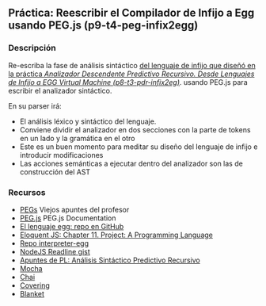 ## Práctica: Reescribir el Compilador de Infijo a Egg usando PEG.js (p9-t4-peg-infix2egg)

### Descripción

Re-escriba la fase de análisis sintáctico 
[del lenguaje de infijo que diseñó en la práctica *Analizador Descendente Predictivo Recursivo. Desde Lenguajes de Infijo a EGG Virtual Machine (p8-t3-pdr-infix2eg)*](../../../tema3-analisis-descendente-predictivo-recursivo/practicas/p8-t3-pdr-infix2egg/).
usando PEG.js para escribir el analizador sintáctico.

En su parser irá:
  * El análisis léxico y sintáctico del lenguaje. 
  * Conviene dividir el analizador en dos secciones con la parte de tokens en un lado y la gramática en el otro
  * Este es un buen momento para meditar su diseño del lenguaje de infijo e introducir modificaciones
  * Las acciones semánticas a ejecutar dentro del analizador son las de construcción del AST 


### Recursos

* [PEGs](https://casianorodriguezleon.gitbooks.io/ull-esit-1617/content/apuntes/pegjs/PEGS.html) Viejos apuntes del profesor
* [PEG.js](https://pegjs.org/documentation) PEG.js Documentation
* [El lenguaje egg: repo en GitHub](https://github.com/ULL-ESIT-PL-1617/egg)
* [Eloquent JS: Chapter 11. Project: A Programming Language](http://eloquentjavascript.net/11_language.html)
* [Repo interpreter-egg](https://github.com/ULL-ESIT-PL-1617/interpreter-egg)
* [NodeJS Readline gist](https://gist.github.com/crguezl/430642e29a2b9293317320d0d1759387)
* [Apuntes de PL: Análisis Sintáctico Predictivo Recursivo](http://crguezl.github.io/pl-html/node22.html)
* [Mocha](https://casianorodriguezleon.gitbooks.io/ull-esit-1617/content/apuntes/pruebas/mocha.html)
* [Chai](https://casianorodriguezleon.gitbooks.io/ull-esit-1617/content/apuntes/pruebas/chai.html)
* [Covering](https://casianorodriguezleon.gitbooks.io/ull-esit-1617/content/apuntes/pruebas/covering.html)
* [Blanket](https://casianorodriguezleon.gitbooks.io/ull-esit-1617/content/apuntes/pruebas/blanket.html)




